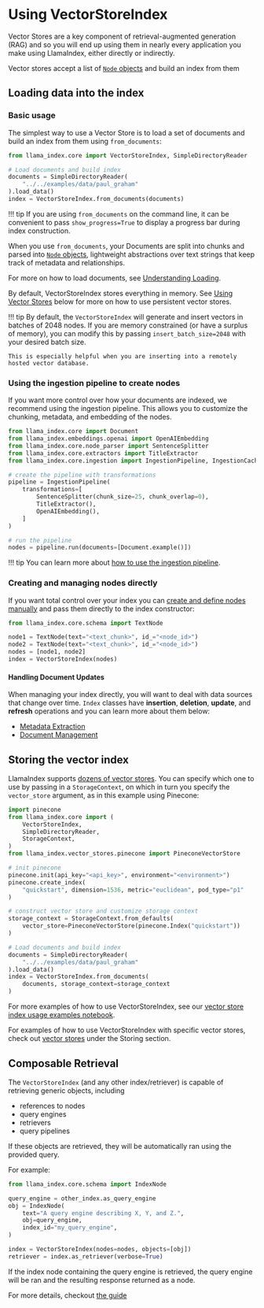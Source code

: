 # Using VectorStoreIndex

Vector Stores are a key component of retrieval-augmented generation (RAG) and so you will end up using them in nearly every application you make using LlamaIndex, either directly or indirectly.

Vector stores accept a list of [`Node` objects](/python/framework/module_guides/loading/documents_and_nodes) and build an index from them

## Loading data into the index

### Basic usage

The simplest way to use a Vector Store is to load a set of documents and build an index from them using `from_documents`:

```python
from llama_index.core import VectorStoreIndex, SimpleDirectoryReader

# Load documents and build index
documents = SimpleDirectoryReader(
    "../../examples/data/paul_graham"
).load_data()
index = VectorStoreIndex.from_documents(documents)
```

!!! tip
    If you are using `from_documents` on the command line, it can be convenient to pass `show_progress=True` to display a progress bar during index construction.

When you use `from_documents`, your Documents are split into chunks and parsed into [`Node` objects](/python/framework/module_guides/loading/documents_and_nodes), lightweight abstractions over text strings that keep track of metadata and relationships.

For more on how to load documents, see [Understanding Loading](/python/framework/module_guides/loading).

By default, VectorStoreIndex stores everything in memory. See [Using Vector Stores](#using-vector-stores) below for more on how to use persistent vector stores.

!!! tip
    By default, the `VectorStoreIndex` will generate and insert vectors in batches of 2048 nodes. If you are memory constrained (or have a surplus of memory), you can modify this by passing `insert_batch_size=2048` with your desired batch size.

    This is especially helpful when you are inserting into a remotely hosted vector database.

### Using the ingestion pipeline to create nodes

If you want more control over how your documents are indexed, we recommend using the ingestion pipeline. This allows you to customize the chunking, metadata, and embedding of the nodes.

```python
from llama_index.core import Document
from llama_index.embeddings.openai import OpenAIEmbedding
from llama_index.core.node_parser import SentenceSplitter
from llama_index.core.extractors import TitleExtractor
from llama_index.core.ingestion import IngestionPipeline, IngestionCache

# create the pipeline with transformations
pipeline = IngestionPipeline(
    transformations=[
        SentenceSplitter(chunk_size=25, chunk_overlap=0),
        TitleExtractor(),
        OpenAIEmbedding(),
    ]
)

# run the pipeline
nodes = pipeline.run(documents=[Document.example()])
```

!!! tip
    You can learn more about [how to use the ingestion pipeline](/python/framework/module_guides/loading/ingestion_pipeline).

### Creating and managing nodes directly

If you want total control over your index you can [create and define nodes manually](/python/framework/module_guides/loading/documents_and_nodes/usage_nodes) and pass them directly to the index constructor:

```python
from llama_index.core.schema import TextNode

node1 = TextNode(text="<text_chunk>", id_="<node_id>")
node2 = TextNode(text="<text_chunk>", id_="<node_id>")
nodes = [node1, node2]
index = VectorStoreIndex(nodes)
```

#### Handling Document Updates

When managing your index directly, you will want to deal with data sources that change over time. `Index` classes have **insertion**, **deletion**, **update**, and **refresh** operations and you can learn more about them below:

- [Metadata Extraction](/python/framework/module_guides/indexing/metadata_extraction)
- [Document Management](/python/framework/module_guides/indexing/document_management)

## Storing the vector index

LlamaIndex supports [dozens of vector stores](/python/framework/module_guides/storing/vector_stores). You can specify which one to use by passing in a `StorageContext`, on which in turn you specify the `vector_store` argument, as in this example using Pinecone:

```python
import pinecone
from llama_index.core import (
    VectorStoreIndex,
    SimpleDirectoryReader,
    StorageContext,
)
from llama_index.vector_stores.pinecone import PineconeVectorStore

# init pinecone
pinecone.init(api_key="<api_key>", environment="<environment>")
pinecone.create_index(
    "quickstart", dimension=1536, metric="euclidean", pod_type="p1"
)

# construct vector store and customize storage context
storage_context = StorageContext.from_defaults(
    vector_store=PineconeVectorStore(pinecone.Index("quickstart"))
)

# Load documents and build index
documents = SimpleDirectoryReader(
    "../../examples/data/paul_graham"
).load_data()
index = VectorStoreIndex.from_documents(
    documents, storage_context=storage_context
)
```

For more examples of how to use VectorStoreIndex, see our [vector store index usage examples notebook](/python/framework/module_guides/indexing/vector_store_guide).

For examples of how to use VectorStoreIndex with specific vector stores, check out [vector stores](/python/framework/module_guides/storing/vector_stores) under the Storing section.

## Composable Retrieval

The `VectorStoreIndex` (and any other index/retriever) is capable of retrieving generic objects, including

- references to nodes
- query engines
- retrievers
- query pipelines

If these objects are retrieved, they will be automatically ran using the provided query.

For example:

```python
from llama_index.core.schema import IndexNode

query_engine = other_index.as_query_engine
obj = IndexNode(
    text="A query engine describing X, Y, and Z.",
    obj=query_engine,
    index_id="my_query_engine",
)

index = VectorStoreIndex(nodes=nodes, objects=[obj])
retriever = index.as_retriever(verbose=True)
```

If the index node containing the query engine is retrieved, the query engine will be ran and the resulting response returned as a node.

For more details, checkout [the guide](/python/examples/retrievers/composable_retrievers)
